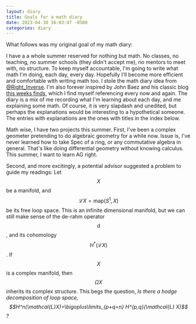 ```yaml
---
layout: diary
title: Goals for a math diary
date: 2023-04-30 16:03:47 -0500
categories: diary
---
```

What follows was my original goal of my math diary:

I have a a whole summer reserved for nothing but math. No classes, no teaching, no summer schools (they didn't accept me), no mentors to meet with, no structure. To keep myself accountable, I'm going to write what math I'm doing, each day, every day. Hopefully I'll become more efficient and comfortable with writing math too. I stole the math diary idea from [@Right_Inverse](https://twitter.com/Right_Inverse/status/1652711830500831232). I'm also forever inspired by John Baez and his classic blog [this weeks finds](https://math.ucr.edu/home/baez/TWF.html), which I find myself referencing every now and again. The diary is a mix of me recording what I'm learning about each day, and me explaining some math. Of course, it is very slapdash and unedited, but perhaps the explanations would be interesting to a hypothetical someone. The entries with explanations are the ones with titles in the index below. 



Math wise, I have two projects this summer. First, I've been a complex geometer pretending to do algebraic geometry for a while now. Issue is, I've never learned how to take Spec of a ring, or any commutative algebra in general. That's like doing differential geometry without knowing calculus. 
This summer, I want to learn AG right. 

Second, and more excitingly, a potential advisor suggested a problem to guide my readings: Let $$X$$ be a manifold, and $$\mathcal{L} X = \text{map}(S^1,X)$$ be its free loop space. This is an infinite dimensional manifold, but we can still make sense of the de-rahm operator $$\text{d}$$, and its cohomology $$H^*(\mathcal{L}X)$$. If $$X$$ is a complex manifold, then $$\Omega X$$ inherits its complex structure. This begs the question,  *Is there a hodge decomposition of loop space, $$H^n(\mathcal{L}X)=\bigoplus\limits_{p+q=n} H^{p,q}(\mathcal{L} X)$$?*   